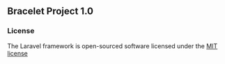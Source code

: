 ## Bracelet Project 1.0



### License

The Laravel framework is open-sourced software licensed under the [MIT license](http://opensource.org/licenses/MIT)